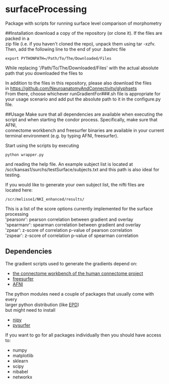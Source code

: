 surfaceProcessing
=================

Package with scripts for running surface level comparison of morphometry

##Installation
download a copy of the repository (or clone it). If the files are packed in a  
zip file (i.e. if you haven't cloned the repo), unpack them using tar -xzfv.  
Then, add the following line to the end of your .bashrc file  

    export PYTHONPATH=/Path/To/The/Downloaded/Files
    
While replacing '/Path/To/The/Downloaded/Files' with the actual absolute  
path that you downloaded the files to

In addition to the files in this repository, please also download the files  
in https://github.com/NeuroanatomyAndConnectivity/glyphsets  
From there, choose whichever runGradientFor###.sh file is appropriate for  
your usage scenario and add put the absolute path to it in the configure.py  
file.


##Usage
Make sure that all dependencies are available when executing the script
and when starting the condor process. Specifically, make sure that AFNI,  
connectome workbench and freesurfer binaries are available in your
current terminal environment (e.g. by typing AFNI, freesurfer).

Start using the scripts by executing

    python wrapper.py
    
and reading the help file. An example subject list is located at  
/scr/kansas1/surchs/testSurface/subjects.txt and this path is also ideal for  
testing.

If you would like to generate your own subject list, the nifti files are  
located here:

    /scr/melisse1/NKI_enhanced/results/


This is a list of the score options currently implemented for the surface processing  
'pearsonr': pearson correlation between gradient and overlay  
'spearmanr': spearman correlation between gradient and overlay  
'zpear': z-score of correlation p-value of pearson correlation  
'zspear': z-score of correlation p-value of spearman correlation  

## Dependencies
The gradient scripts used to generate the gradients depend on:
* [the connectome workbench of the human connectome project](http://www.humanconnectome.org/connectome/connectome-workbench.html)
* [freesurfer](http://ftp.nmr.mgh.harvard.edu/fswiki/Download)
* [AFNI](http://afni.nimh.nih.gov/afni/download)

The python modules need a couple of packages that usually come with every  
larger python distribution (like [EPD](https://www.enthought.com/products/epd/))  
but might need to install
* [nipy](http://nipy.org/)
* [pysurfer](http://pysurfer.github.io/)

If you want to go for all packages individually then you should have access to:
* numpy
* matplotlib
* sklearn
* scipy
* nibabel
* networkx
